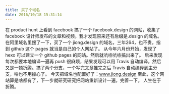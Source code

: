 ```yaml
---
title: 买了个域名
date: 2016/10/18 15:31:14
---
```

在 product hunt 上看到 facebook 搞了一个 facebook.design 的网站，收集了 facebook 设计师发布的文章和视频。我才发现原来还有后缀是.design 的域名。
在阿里域名里搜了一下，买了一个 jiong.design 的域名，三年264，也不贵，指到 github 这个 pages 就当是自己的个人网站了。
从今年六月份开始，发现了 hexo 可以建立一个 github pages 的网站。然后就吭哧吭哧搞出来了。
后来发现每次都要本地编译一遍再 push 很麻烦，结果发现可以用 Travis 自动编译，然后又是一顿折腾。搞了两个分支，一个写完文章推完之后 Travis 自动编译到主分支，啥也不用操心了。
今天把域名也配置好了：www.jiong.design
至此，这个网站算是啥都有了，下一步就研究研究把网站重新设计一遍，完善一下。
人生在于折腾。


